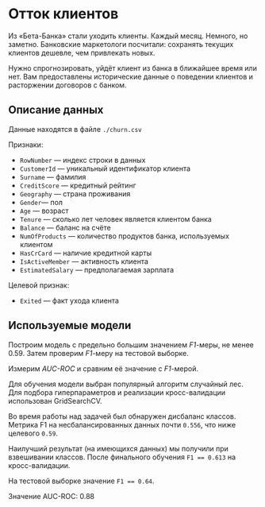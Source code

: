 # Отток клиентов

Из «Бета-Банка» стали уходить клиенты. Каждый месяц. Немного, но заметно. Банковские маркетологи посчитали: сохранять текущих клиентов дешевле, чем привлекать новых.

Нужно спрогнозировать, уйдёт клиент из банка в ближайшее время или нет. Вам предоставлены исторические данные о поведении клиентов и расторжении договоров с банком.

## Описание данных

Данные находятся в файле `./churn.csv`

Признаки:

- `RowNumber` — индекс строки в данных
- `CustomerId` — уникальный идентификатор клиента
- `Surname` — фамилия
- `CreditScore` — кредитный рейтинг
- `Geography` — страна проживания
- `Gender`— пол
- `Age` — возраст
- `Tenure` — сколько лет человек является клиентом банка
- `Balance` — баланс на счёте
- `NumOfProducts` — количество продуктов банка, используемых клиентом
- `HasCrCard` — наличие кредитной карты
- `IsActiveMember` — активность клиента
- `EstimatedSalary` — предполагаемая зарплата

Целевой признак:

- `Exited` — факт ухода клиента

## Используемые модели

Построим модель с предельно большим значением *F1*-меры, не менее 0.59. Затем проверим *F1*-меру на тестовой выборке.

Измерим *AUC-ROC* и сравним её значение с *F1*-мерой.

Для обучения модели выбран популярный алгоритм случайный лес.
Для подбора гиперпараметров и реализации кросс-валидации использован GridSearchCV.

Во время работы над задачей был обнаружен дисбаланс классов.
Метрика F1 на несбалансированных данных почти `0.556`, что ниже целевого `0.59`.

Наилучший результат (на имеющихся данных) мы получили при взвешивании классов. После финального обучения `F1 == 0.613` на кросс-валидации.

На тестовой выборке значение  `F1 == 0.64`.

Значение AUC-ROC: 0.88
